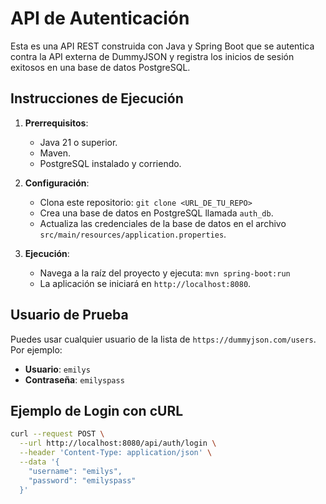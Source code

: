 # API de Autenticación

Esta es una API REST construida con Java y Spring Boot que se autentica contra la API externa de DummyJSON y registra los inicios de sesión exitosos en una base de datos PostgreSQL.

## Instrucciones de Ejecución 

1.  **Prerrequisitos**:
    * Java 21 o superior. 
    * Maven.
    * PostgreSQL instalado y corriendo.

2.  **Configuración**:
    * Clona este repositorio: `git clone <URL_DE_TU_REPO>`
    * Crea una base de datos en PostgreSQL llamada `auth_db`.
    * Actualiza las credenciales de la base de datos en el archivo `src/main/resources/application.properties`.

3.  **Ejecución**:
    * Navega a la raíz del proyecto y ejecuta: `mvn spring-boot:run`
    * La aplicación se iniciará en `http://localhost:8080`.

## Usuario de Prueba 

Puedes usar cualquier usuario de la lista de `https://dummyjson.com/users`. Por ejemplo:
* **Usuario**: `emilys`
* **Contraseña**: `emilyspass`

## Ejemplo de Login con cURL

```bash
curl --request POST \
  --url http://localhost:8080/api/auth/login \
  --header 'Content-Type: application/json' \
  --data '{
    "username": "emilys",
    "password": "emilyspass"
  }'
